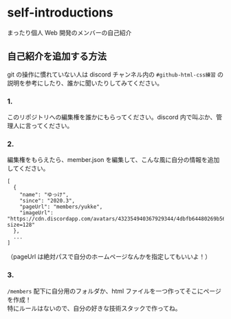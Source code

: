 # self-introductions

まったり個人 Web 開発のメンバーの自己紹介

## 自己紹介を追加する方法

git の操作に慣れていない人は discord チャンネル内の `#github-html-css練習` の説明を参考にしたり、誰かに聞いたりしてみてください。

### 1.

このリポジトリへの編集権を誰かにもらってください。discord 内で叫ぶか、管理人に言ってください。

### 2.

編集権をもらえたら、member.json を編集して、こんな風に自分の情報を追加してください。

```
[
  {
    "name": "ゆっけ",
    "since": "2020.3",
    "pageUrl": "members/yukke",
    "imageUrl": "https://cdn.discordapp.com/avatars/432354940367929344/4dbfb64480269b56131f0f633953de08.png?size=128"
  },
  ...
]
```

（pageUrl は絶対パスで自分のホームページなんかを指定してもいいよ！）

### 3.

`/members` 配下に自分用のフォルダか、html ファイルを一つ作ってそこにページを作成！  
 特にルールはないので、自分の好きな技術スタックで作ってね。
